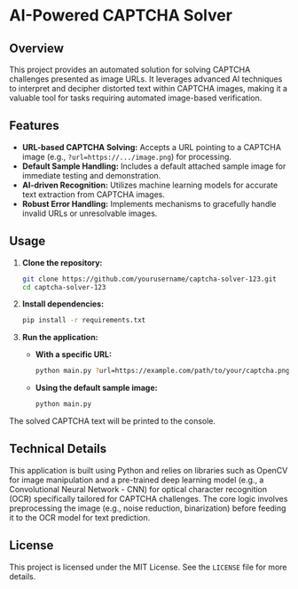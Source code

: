 # AI-Powered CAPTCHA Solver

## Overview

This project provides an automated solution for solving CAPTCHA challenges presented as image URLs. It leverages advanced AI techniques to interpret and decipher distorted text within CAPTCHA images, making it a valuable tool for tasks requiring automated image-based verification.

## Features

*   **URL-based CAPTCHA Solving:** Accepts a URL pointing to a CAPTCHA image (e.g., `?url=https://.../image.png`) for processing.
*   **Default Sample Handling:** Includes a default attached sample image for immediate testing and demonstration.
*   **AI-driven Recognition:** Utilizes machine learning models for accurate text extraction from CAPTCHA images.
*   **Robust Error Handling:** Implements mechanisms to gracefully handle invalid URLs or unresolvable images.

## Usage

1.  **Clone the repository:**
    ```bash
    git clone https://github.com/yourusername/captcha-solver-123.git
    cd captcha-solver-123
    ```

2.  **Install dependencies:**
    ```bash
    pip install -r requirements.txt
    ```

3.  **Run the application:**
    *   **With a specific URL:**
        ```bash
        python main.py ?url=https://example.com/path/to/your/captcha.png
        ```
    *   **Using the default sample image:**
        ```bash
        python main.py
        ```

The solved CAPTCHA text will be printed to the console.

## Technical Details

This application is built using Python and relies on libraries such as OpenCV for image manipulation and a pre-trained deep learning model (e.g., a Convolutional Neural Network - CNN) for optical character recognition (OCR) specifically tailored for CAPTCHA challenges. The core logic involves preprocessing the image (e.g., noise reduction, binarization) before feeding it to the OCR model for text prediction.

## License

This project is licensed under the MIT License. See the `LICENSE` file for more details.